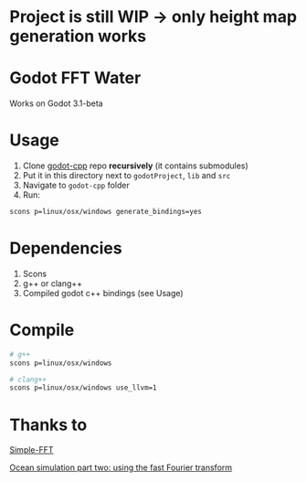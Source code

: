 # Project is still WIP -> only height map generation works

# Godot FFT Water
Works on Godot 3.1-beta

# Usage
1) Clone [godot-cpp](https://github.com/GodotNativeTools/godot-cpp) repo **recursively** (it contains submodules)
2) Put it in this directory next to `godotProject`, `lib` and `src`
3) Navigate to `godot-cpp` folder
4) Run:
```bash
scons p=linux/osx/windows generate_bindings=yes
```

# Dependencies
1) Scons
2) g++ or clang++
3) Compiled godot c++ bindings (see Usage)

# Compile
``` bash
# g++
scons p=linux/osx/windows

# clang++
scons p=linux/osx/windows use_llvm=1
```
# Thanks to
[Simple-FFT](https://github.com/d1vanov/Simple-FFT)

[Ocean simulation part two: using the fast Fourier transform](https://www.keithlantz.net/2011/11/ocean-simulation-part-two-using-the-fast-fourier-transform/)
